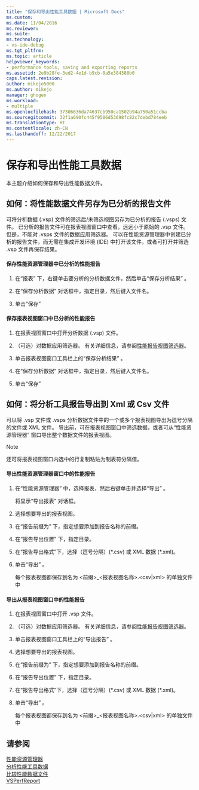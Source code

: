 ```yaml
---
title: "保存和导出性能工具数据 | Microsoft Docs"
ms.custom: 
ms.date: 11/04/2016
ms.reviewer: 
ms.suite: 
ms.technology:
- vs-ide-debug
ms.tgt_pltfrm: 
ms.topic: article
helpviewer_keywords:
- performance tools, saving and exporting reports
ms.assetid: 2e9b28fe-3ed2-4e1d-b9cb-0a5e384380b0
caps.latest.revision: 
author: mikejo5000
ms.author: mikejo
manager: ghogen
ms.workload:
- multiple
ms.openlocfilehash: 37306636da74637cb950ca1502b94a750a51ccba
ms.sourcegitcommit: 32f1a690fc445f9586d53698fc82c7debd784eeb
ms.translationtype: HT
ms.contentlocale: zh-CN
ms.lasthandoff: 12/22/2017
---
```

# <a name="saving-and-exporting-performance-tools-data"></a>保存和导出性能工具数据
本主题介绍如何保存和导出性能数据文件。  
  
##  <a name="BKMK_Save_Profiler_Data_Files_As_Analyzed_Report_Files"></a> 如何：将性能数据文件另存为已分析的报告文件  
 可将分析数据 (.vsp) 文件的筛选后/未筛选视图另存为已分析的报告 (.vsps) 文件。 已分析的报告文件可在报表视图窗口中查看，远远小于原始的 .vsp 文件。 但是，不能对 .vsps 文件的数据应用筛选器。 可以在性能资源管理器中创建已分析的报告文件，而无需在集成开发环境 (IDE) 中打开该文件，或者可打开并筛选 .vsp 文件再保存结果。  
  
#### <a name="to-save-an-analyzed-performance-report-from-the-performance-explorer"></a>保存性能资源管理器中已分析的性能报告  
  
1.  在“报表” 下，右键单击要分析的分析数据文件，然后单击“保存分析结果” 。  
  
2.  在“保存分析数据”  对话框中，指定目录，然后键入文件名。  
  
3.  单击“保存”   
  
#### <a name="to-save-an-analyzed-performance-report-from-the-report-view-window"></a>保存报表视图窗口中已分析的性能报告  
  
1.  在报表视图窗口中打开分析数据 (.vsp) 文件。  
  
2.  （可选）对数据应用筛选器。 有关详细信息，请参阅[性能报告视图筛选器](../profiling/performance-report-view-filter.md)。  
  
3.  单击报表视图窗口工具栏上的“保存分析结果”  。  
  
4.  在“保存分析数据”  对话框中，指定目录，然后键入文件名。  
  
5.  单击“保存”   
  
## <a name="how-to-export-profiling-tools-reports-to-an-xml-or-csv-file"></a>如何：将分析工具报告导出到 Xml 或 Csv 文件  
 可以将 .vsp 文件或 .vsps 分析数据文件中的一个或多个报表视图导出为逗号分隔的文件或 XML 文件。 导出前，可在报表视图窗口中筛选数据，或者可从“性能资源管理器”  窗口导出整个数据文件的报表视图。  
  
> [!NOTE]
>  还可将报表视图窗口内选中的行复制粘贴为制表符分隔值。  
  
#### <a name="to-export-performance-reports-from-the-performance-explorer-window"></a>导出性能资源管理器窗口中的性能报告  
  
1.  在“性能资源管理器” 中，选择报表，然后右键单击并选择“导出” 。  
  
     将显示“导出报表”  对话框。  
  
2.  选择想要导出的报表视图。  
  
3.  在“报告前缀为” 下，指定想要添加到报告名称的前缀。  
  
4.  在“报告导出位置” 下，指定目录。  
  
5.  在“报告导出格式”下，选择（逗号分隔）(\*.csv\) 或 XML 数据 (\*.xml\)。  
  
6.  单击“导出” 。  
  
     每个报表视图都保存到名为 \<前缀>_\<报表视图名称>.\<csv&#124;xml> 的单独文件中  
  
#### <a name="to-export-performance-reports-from-the-report-view-window"></a>导出从报表视图窗口中的性能报告  
  
1.  在报表视图窗口中打开 .vsp 文件。  
  
2.  （可选）对数据应用筛选器。 有关详细信息，请参阅[性能报告视图筛选器](../profiling/performance-report-view-filter.md)。  
  
3.  单击报表视图窗口工具栏上的“导出报告”  。  
  
4.  选择想要导出的报表视图。  
  
5.  在“报告前缀为” 下，指定想要添加到报告名称的前缀。  
  
6.  在“报告导出位置” 下，指定目录。  
  
7.  在“报告导出格式”下，选择（逗号分隔）(\*.csv) 或 XML 数据 (\*.xml)。  
  
8.  单击“导出” 。  
  
     每个报表视图都保存到名为 \<前缀>_\<报表视图名称>.\<csv&#124;xml> 的单独文件中  
  
## <a name="see-also"></a>请参阅  
 [性能资源管理器](../profiling/performance-explorer.md)   
 [分析性能工具数据](../profiling/analyzing-performance-tools-data.md)   
 [比较性能数据文件](../profiling/comparing-performance-data-files.md)   
 [VSPerfReport](../profiling/vsperfreport.md)
